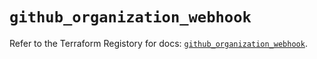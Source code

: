 # `github_organization_webhook`

Refer to the Terraform Registory for docs: [`github_organization_webhook`](https://registry.terraform.io/providers/integrations/github/5.36.0/docs/resources/organization_webhook).
